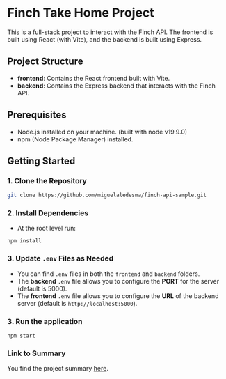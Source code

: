 # Finch Take Home Project

This is a full-stack project to interact with the Finch API. The frontend is built using React (with Vite), and the backend is built using Express.

## Project Structure

- **frontend**: Contains the React frontend built with Vite.
- **backend**: Contains the Express backend that interacts with the Finch API.

## Prerequisites

- Node.js installed on your machine. (built with node v19.9.0)
- npm (Node Package Manager) installed.

## Getting Started

### 1. Clone the Repository

```bash
git clone https://github.com/miguelaledesma/finch-api-sample.git
```

### 2. Install Dependencies

- At the root level run:

`npm install`

### 3. Update `.env` Files as Needed

- You can find `.env` files in both the `frontend` and `backend` folders.
- The **backend** `.env` file allows you to configure the **PORT** for the server (default is 5000).
- The **frontend** `.env` file allows you to configure the **URL** of the backend server (default is `http://localhost:5000`).

### 3. Run the application

`npm start`

### Link to Summary

You find the project summary [here](https://docs.google.com/document/d/1NsRuOaYwkd83s16f4beWLn78tdPxqyn17Stkt-Go5lA/edit?usp=sharing).
